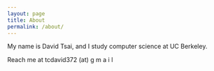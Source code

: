 ```yaml
---
layout: page
title: About
permalink: /about/
---
```


My name is David Tsai, and I study computer science at UC Berkeley.

Reach me at tcdavid372 (at) g m a i l
